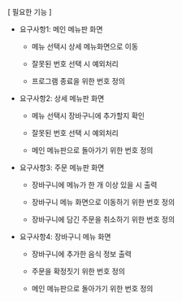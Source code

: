 [ 필요한 기능 ]

* 요구사항1: 메인 메뉴판 화면

  * 메뉴 선택시 상세 메뉴화면으로 이동

  * 잘못된 번호 선택 시 예외처리

  * 프로그램 종료을 위한 번호 정의

* 요구사항2: 상세 메뉴판 화면

  * 메뉴 선택시 장바구니에 추가할지 확인

  * 잘못된 번호 선택 시 예외처리

  * 메인 메뉴판으로 돌아가기 위한 번호 정의
  
* 요구사항3: 주문 메뉴판 화면
  
  * 장바구니에 메뉴가 한 개 이상 있을 시 출력
    
  * 장바구니 메뉴 화면으로 이동하기 위한 번호 정의
    
  * 장바구니에 담긴 주문을 취소하기 위한 번호 정의
  
* 요구사항4: 장바구니 메뉴 화면
  
  * 장바구니에 추가한 음식 정보 출력
    
  * 주문을 확정짓기 위한 번호 정의
    
  * 메인 메뉴판으로 돌아가기 위한 번호 정의
